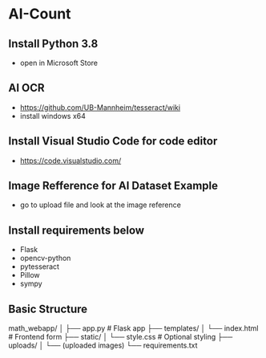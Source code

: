 # AI-Count

## Install Python 3.8
- open in Microsoft Store

## AI OCR 
- https://github.com/UB-Mannheim/tesseract/wiki
- install windows x64

## Install Visual Studio Code for code editor
- https://code.visualstudio.com/

## Image Refference for AI Dataset Example
-  go to upload file and look at the image reference

## Install requirements below
- Flask
- opencv-python
- pytesseract
- Pillow
- sympy



## Basic Structure

math_webapp/
│
├── app.py                    # Flask app
├── templates/
│   └── index.html            # Frontend form
├── static/
│   └── style.css             # Optional styling
├── uploads/
│   └── (uploaded images)
└── requirements.txt

